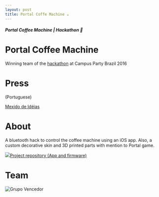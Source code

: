 ```yaml
---
layout: post
title: Portal Coffe Machine ☕️
---
```


##### Portal Coffee Machine | Hackathon 🥇


Portal Coffee Machine
====
Winning team of the [hackathon](https://twitter.com/3coracoes/status/693587047345451010) at Campus Party Brazil 2016

Press
====
(Portuguese)

[Mexido de Idéias](http://www.mexidodeideias.com.br/eventos/um-hackathon-cafeinado-na-campus-party-brasil/)

About
====

A bluetooth hack to control the coffee machine using an iOS app. Also, a custom decorative skin and 3D printed parts with mention to Portal game.

![](https://raw.githubusercontent.com/ezefranca/ezefranca.github.io/master/_/_/_/_/_/_/_/_/_/_/_/_/_/_/nothing/_www/photos/octo.png)[Project repository (App and firmware)](https://github.com/renanlino/hackafe)

Team
====
![Grupo Vencedor](https://camo.githubusercontent.com/bd5d89278b876435b8fefd8992943cf2de86c437/687474703a2f2f73332e616d617a6f6e6177732e636f6d2f736f6d65626f6479696f2d70726f64756374696f6e2f70726f6a656374732f70696374757265732f3030302f3030302f3537302f706167652f6861636b61636f666665652e6a70673f31343633393735323930)
